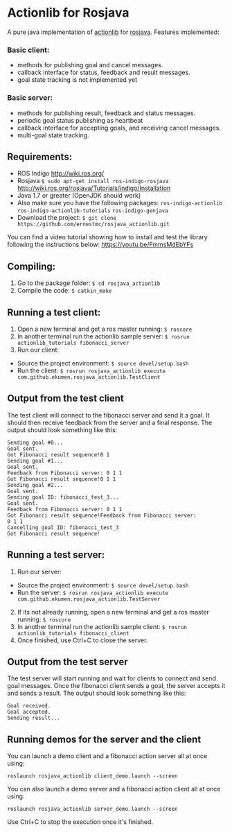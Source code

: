 # Actionlib for Rosjava
A pure java implementation of [actionlib](http://wiki.ros.org/actionlib) for [rosjava](http://wiki.ros.org/rosjava).
Features implemented:

### Basic client:
* methods for publishing goal and cancel messages.
* callback interface for status, feedback and result messages.
* goal state tracking is not implemented yet

### Basic server:
* methods for publishing result, feedback and status messages.
* periodic goal status publishing as heartbeat
* callback interface for accepting goals, and receiving cancel messages.
* multi-goal state tracking.


## Requirements:
* ROS Indigo http://wiki.ros.org/
* Rosjava ```$ sudo apt-get install ros-indigo-rosjava``` http://wiki.ros.org/rosjava/Tutorials/indigo/Installation
* Java 1.7 or greater (OpenJDK should work)
* Also make sure you have the following packages: ```ros-indigo-actionlib``` ```ros-indigo-actionlib-tutorials``` ```ros-indigo-genjava```
* Download the project: ```$ git clone https://github.com/ernestmc/rosjava_actionlib.git```

You can find a video tutorial showing how to install and test the library following the instructions below:
https://youtu.be/FmmsMdEbYFs

## Compiling:
1. Go to the package folder: ```$ cd rosjava_actionlib```
2. Compile the code: ```$ catkin_make```

## Running a test client:
1. Open a new terminal and get a ros master running: ```$ roscore```
2. In another terminal run the actionlib sample server: ```$ rosrun actionlib_tutorials fibonacci_server```
3. Run our client:
  * Source the project environment: ```$ source devel/setup.bash```
  * Run the client: ```$ rosrun rosjava_actionlib execute com.github.ekumen.rosjava_actionlib.TestClient```

## Output from the test client
The test client will connect to the fibonacci server and send it a goal. It
should then receive feedback from the server and a final response. The output
should look something like this:
```
Sending goal #0...
Goal sent.
Got Fibonacci result sequence!0 1
Sending goal #1...
Goal sent.
Feedback from Fibonacci server: 0 1 1
Got Fibonacci result sequence!0 1 1
Sending goal #2...
Goal sent.
Sending goal ID: fibonacci_test_3...
Goal sent.
Feedback from Fibonacci server: 0 1 1
Got Fibonacci result sequence!Feedback from Fibonacci server:
0 1 1
Cancelling goal ID: fibonacci_test_3
Got Fibonacci result sequence!

```

## Running a test server:
1. Run our server:
  * Source the project environment: ```$ source devel/setup.bash```
  * Run the server: ```$ rosrun rosjava_actionlib execute com.github.ekumen.rosjava_actionlib.TestServer```
2. If its not already running, open a new terminal and get a ros master running: ```$ roscore```
3. In another terminal run the actionlib sample client: ```$ rosrun actionlib_tutorials fibonacci_client```
4. Once finished, use Ctrl+C to close the server.

## Output from the test server
The test server will start running and wait for clients to connect and send goal messages.
Once the fibonacci client sends a goal, the server accepts it and sends a result. The output
should look something like this:
```
Goal received.
Goal accepted.
Sending result...
```

## Running demos for the server and the client
You can launch a demo client and a fibonacci action server all at once using:
```
roslaunch rosjava_actionlib client_demo.launch --screen
```


You can also launch a demo server and a fibonacci action client all at once using:
```
roslaunch rosjava_actionlib server_demo.launch --screen
```

Use Ctrl+C to stop the execution once it's finished.
